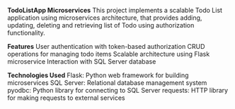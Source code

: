 **TodoListApp Microservices**
This project implements a scalable Todo List application using microservices architecture, that provides adding, updating, deleting and retrieving list of Todo using authorization functionality.

**Features**
User authentication with token-based authorization
CRUD operations for managing todo items
Scalable architecture using Flask microservice
Interaction with SQL Server database

**Technologies Used**
Flask: Python web framework for building microservices
SQL Server: Relational database management system
pyodbc: Python library for connecting to SQL Server
requests: HTTP library for making requests to external services
